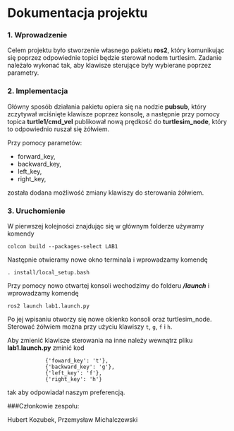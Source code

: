 # Dokumentacja projektu


### 1. Wprowadzenie

Celem projektu było stworzenie własnego pakietu **ros2**, który komunikując się poprzez odpowiednie 
topici będzie sterował nodem turtlesim. Zadanie należało wykonać tak, aby klawisze sterujące były 
wybierane poprzez parametry.


### 2. Implementacja

Główny sposób działania pakietu opiera się na nodzie **pubsub**, który zczytywał wciśnięte klawisze poprzez konsolę, 
a następnie przy pomocy topica **turtle1/cmd_vel** publikował nową prędkość do **turtlesim_node**, który to odpowiednio ruszał się żółwiem.

Przy pomocy parametów:
* forward_key,
* backward_key,
* left_key,
* right_key,

została dodana możliwość zmiany klawiszy do sterowania żółwiem.

### 3. Uruchomienie
W pierwszej kolejności znajdując się w głównym folderze używamy komendy

`colcon build --packages-select LAB1`

Następnie otwieramy nowe okno terminala i wprowadzamy komendę

`. install/local_setup.bash`

Przy pomocy nowo otwartej konsoli wechodzimy do folderu __*/launch*__ i wprowadzamy komendę

`ros2 launch lab1.launch.py`

Po jej wpisaniu otworzy się nowe okienko konsoli oraz turtlesim_node. Sterować żółwiem można przy użyciu klawiszy `t`, `g`, `f` i `h`.


Aby zmienić klawisze sterowania na inne należy wewnątrz pliku **lab1.launch.py** zminić kod

                {'foward_key': 't'},
                {'backward_key': 'g'},
                {'left_key': 'f'},
                {'right_key': 'h'}

tak aby odpowiadał naszym preferencją.



###Członkowie zespołu:

Hubert Kozubek, Przemysław Michalczewski
